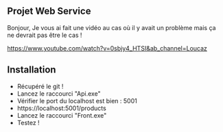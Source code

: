 <!-- Projet Web Service -->
## Projet Web Service

Bonjour,
Je vous ai fait une vidéo au cas où il y avait un problème mais ça ne devrait pas être le cas !

https://www.youtube.com/watch?v=0sbjy4_HTSI&ab_channel=Loucaz



<!-- Installation -->
## Installation

- Récupéré le git !
- Lancez le raccourci "Api.exe" 
- Vérifier le port du localhost est bien : 5001 
- https://localhost:5001/products
- Lancez le raccourci "Front.exe"
- Testez !
